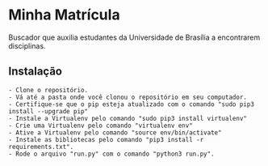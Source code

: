 # Minha Matrícula
Buscador que auxilia estudantes da Universidade de Brasília a encontrarem disciplinas.

## Instalação
	- Clone o repositório.
	- Vá até a pasta onde você clonou o repositório em seu computador.
	- Certifique-se que o pip esteja atualizado com o comando "sudo pip3 install --upgrade pip"
	- Instale a Virtualenv pelo comando "sudo pip3 install virtualenv"
	- Crie uma Virtualenv pelo comando "virtualenv env"
	- Ative a Virtualenv pelo comando "source env/bin/activate"
	- Instale as bibliotecas pelo comando "pip3 install -r requirements.txt".
	- Rode o arquivo "run.py" com o comando "python3 run.py".